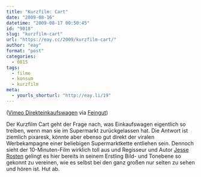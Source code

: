```yaml
---
title: "Kurzfilm: Cart"
date: "2009-08-16"
datetime: "2009-08-17 00:50:45"
id: "9018"
slug: "kurzfilm-cart"
url: "https://eay.cc/2009/kurzfilm-cart/"
author: "eay"
format: "post"
categories:
  - 0815
tags:
  - filme
  - konsum
  - kurzfilm
meta:
  - yourls_shorturl: "http://eay.li/19"
---
```


 ([Vimeo Direkteinkaufswagen](http://vimeo.com/5843895) via [Feingut](http://www.feingut.de/2009/08/16/cart-a-film-by-jesse-rosten/))

Der Kurzfilm Cart geht der Frage nach, was Einkaufswagen eigentlich so treiben, wenn man sie im Supermarkt zurückgelassen hat. Die Antwort ist ziemlich pixaresk, könnte aber ebenso gut direkt der viralen Werbekampagne einer beliebigen Supermarktkette entliehen sein. Dennoch sieht der 10-Minuten-Film wirklich toll aus und Regisseur und Autor [Jesse Rosten](http://jesserosten.com/) gelingt es hier bereits in seinem Erstling Bild- und Tonebene so gekonnt zu vereinen, wie es selbst bei den ganz großen nur selten zu sehen und hören ist. Hut ab.
